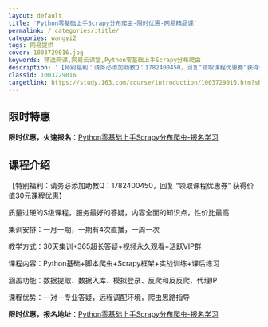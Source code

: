 ```yaml
---
layout: default
title: 'Python零基础上手Scrapy分布爬虫-限时优惠-网易精品课'
permalink: /:categories/:title/
categories: wangyi2
tags: 网易提供
cover: 1003729016.jpg
keywords: 精选网课,网易云课堂,Python零基础上手Scrapy分布爬虫
description: '【特别福利：请务必添加助教Q：1782400450，回复“领取课程优惠券”获得价值30元课程优惠】质量过硬的S级课程，服'
classid: 1003729016
targetlink: https://study.163.com/course/introduction/1003729016.htm?share=1&shareId=1025206652&utm_campaign=share&utm_medium=iphoneShare&utm_source=&utm_u=1025206652
---
```


## 限时特惠

**限时优惠，火速报名**：[Python零基础上手Scrapy分布爬虫-报名学习](https://study.163.com/course/introduction/1003729016.htm?share=1&shareId=1025206652&utm_campaign=share&utm_medium=iphoneShare&utm_source=&utm_u=1025206652)

## 课程介绍

【特别福利：请务必添加助教Q：1782400450，回复 “领取课程优惠券” 获得价值30元课程优惠】

质量过硬的S级课程，服务最好的答疑，内容全面的知识点，性价比最高

集训安排：一月一期，一期有4次直播，一周一次

教学方式：30天集训+365超长答疑+视频永久观看+活跃VIP群

课程内容：Python基础+脚本爬虫+Scrapy框架+实战训练+课后练习

涵盖功能：数据提取、数据入库、模拟登录、反爬和反反爬、代理IP

课程优势：一对一专业答疑，远程调配环境，爬虫思路指导

**限时优惠，报名地址**：[Python零基础上手Scrapy分布爬虫-报名学习](https://study.163.com/course/introduction/1003729016.htm?share=1&shareId=1025206652&utm_campaign=share&utm_medium=iphoneShare&utm_source=&utm_u=1025206652)

